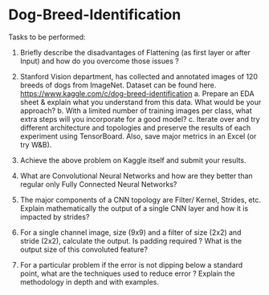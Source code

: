 # Dog-Breed-Identification
Tasks to be performed:
1.	Briefly describe the disadvantages of Flattening (as first layer or after Input) and how do you overcome those issues ?
2.	Stanford Vision department, has collected and annotated images of 120 breeds of dogs from ImageNet. Dataset can be found here. https://www.kaggle.com/c/dog-breed-identification
  a.	Prepare an EDA sheet & explain what you understand from this data. What would be your approach? 
  b.	With a limited number of training images per class, what extra steps will you incorporate for a good model? 
  c.	Iterate over and try different architecture and topologies and preserve the results of each experiment using TensorBoard. Also, save major metrics in an Excel (or try W&B). 

3.	 Achieve the above problem on Kaggle itself and submit your results.
4.	What are Convolutional Neural Networks and how are they better than regular only Fully Connected Neural Networks? 
5.	The major components of a CNN topology are Filter/ Kernel, Strides, etc. Explain mathematically the output of a single CNN layer and how it is impacted by strides? 
6.	For a single channel image, size (9x9) and a filter of size (2x2) and stride (2x2), calculate the output. Is padding required ? What is the output size of this convoluted feature? 
7.	For a particular problem if the error is not dipping below a standard point, what are the techniques used to reduce error ? Explain the methodology in depth and with examples. 
